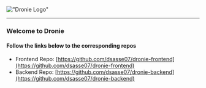 !["Dronie Logo"](https://i.imgur.com/s3wbqbY.png)

---  

### Welcome to Dronie
#### Follow the links below to the corresponding repos

* Frontend Repo: [https://github.com/dsasse07/dronie-frontend](https://github.com/dsasse07/dronie-frontend)
* Backend Repo: [https://github.com/dsasse07/dronie-backend](https://github.com/dsasse07/dronie-backend)


